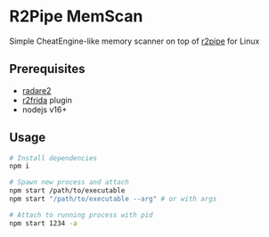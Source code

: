 # R2Pipe MemScan

Simple CheatEngine-like memory scanner on top of [r2pipe](https://github.com/radareorg/radare2-r2pipe) for Linux

## Prerequisites

- [radare2](https://github.com/radareorg/radare2)
- [r2frida](https://github.com/nowsecure/r2frida) plugin
- nodejs v16+

## Usage

```bash
# Install dependencies
npm i

# Spawn new process and attach
npm start /path/to/executable
npm start "/path/to/executable --arg" # or with args

# Attach to running process with pid
npm start 1234 -a
```